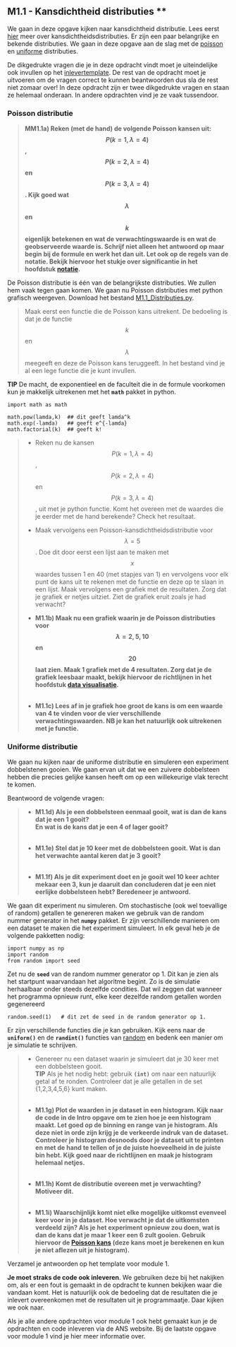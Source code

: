 ## M1.1 - Kansdichtheid distributies **
<!--REF\label{/opdrachten-module-1/distributies}-->

We gaan in deze opgave kijken naar kansdichtheid distributie. 
Lees eerst [hier](/module-1/verdelingsfuncties) meer over kansdichtheidsdistributies. Er zijn een paar belangrijke en bekende distributies. We gaan in deze opgave aan de slag met de <a href="/module-1/verdelingsfuncties#Poisson">poisson</a>  en  <a href="/module-1/verdelingsfuncties#Uniform">uniforme</a>  distributies.

De dikgedrukte vragen die je in deze opdracht vindt moet je uiteindelijke ook invullen op het [inlevertemplate](https://das.proglab.nl/course/12%20Opdrachten%20Module%201/00%20Opdrachten/InlevertemplateModule1.docx). De rest van de opdracht moet je uitvoeren om de vragen correct te kunnen beantwoorden dus sla de rest niet zomaar over! In deze opdracht zijn er twee dikgedrukte vragen en staan ze helemaal onderaan. In andere opdrachten vind je ze vaak tussendoor.


### Poisson distributie

> **MM1.1a) Reken (met de hand) de volgende Poisson kansen uit: $$P(k=1, \lambda=4)$$, $$P(k=2, \lambda =4)$$ en $$P(k=3, \lambda=4)$$. Kijk goed wat $$\lambda$$ en $$k$$ eigenlijk betekenen en wat de verwachtingswaarde is en wat de geobserveerde waarde is. Schrijf niet alleen het antwoord op maar begin bij de formule en werk het dan uit. Let ook op de regels van de notatie. Bekijk hiervoor het stukje over significantie in het hoofdstuk [notatie](/module-1/notatie).**

De Poisson distributie is één van de belangrijkste distributies. We zullen hem vaak tegen gaan komen.
We gaan nu Poisson distributies met python grafisch weergeven. Download het bestand [M1.1_Distributies.py](https://das.proglab.nl/course/12%20Opdrachten%20Module%201/20%20Distributies/M1.1_Distributies.py).


> Maak eerst een functie die de Poisson kans uitrekent. De bedoeling is dat je de functie $$k$$ en $$\lambda$$ meegeeft en deze de Poisson kans teruggeeft. In het bestand vind je al een lege functie die je kunt invullen.  

 **TIP** De macht, de exponentieel en de faculteit die in de formule voorkomen kun je makkelijk uitrekenen met het **`math`** pakket in python. 
 
	import math as math
 		
	math.pow(lamda,k)  ## dit geeft lamda^k  
	math.exp(-lamda)   ## geeft e^{-lamda}   
	math.factorial(k)  ## geeft k!  
 
 <!--comment: lamda hierboven niet veranderen in lambda!!-->
 
> - Reken nu de kansen $$P(k=1,\lambda=4)$$, $$P(k=2,\lambda =4)$$ en $$P(k=3,\lambda=4)$$, uit met je python functie. Komt het overeen met de waardes die je eerder met de hand berekende? Check het resultaat.
>
> - Maak vervolgens een Poisson-kansdichtheidsdistributie voor $$\lambda = 5$$. Doe dit door eerst een lijst aan te maken met $$x$$ waardes tussen 1 en 40 (met stapjes van 1) en vervolgens voor elk punt de kans uit te rekenen met de functie en deze op te slaan in een lijst. Maak vervolgens een grafiek met de resultaten. Zorg dat je grafiek er netjes uitziet. Ziet de grafiek eruit zoals je had verwacht? 
> 
> - **M1.1b) Maak nu een grafiek waarin je de Poisson distributies voor $$\lambda = 2, 5, 10$$ en $$20$$ laat zien. Maak 1 grafiek met de 4 resultaten. Zorg dat je de grafiek leesbaar maakt, bekijk hiervoor de richtlijnen in het hoofdstuk [data visualisatie](/module-1/data-visualiseren).** <br><br>
>
> - **M1.1c) Lees af in je grafiek hoe groot de kans is om een waarde van 4 te vinden voor de vier verschillende verwachtingswaarden. NB je kan het natuurlijk ook uitrekenen met je functie.**



### Uniforme distributie
We gaan nu kijken naar de uniforme distributie en simuleren een experiment dobbelstenen gooien. We gaan ervan uit dat we een zuivere dobbelsteen hebben die precies gelijke kansen heeft om op een willekeurige vlak terecht te komen.

Beantwoord de volgende vragen:  

> - **M1.1d) Als je een dobbelsteen eenmaal gooit, wat is dan de kans dat je een 1 gooit?   
En wat is de kans dat je een 4 of lager gooit?**<br><br>
>
> - **M1.1e) Stel dat je 10 keer met de dobbelsteen gooit. Wat is dan het verwachte aantal keren dat je 3 gooit?**<br><br>
>
> - **M1.1f) Als je dit experiment doet en je gooit wel 10 keer achter mekaar een 3, kun je daaruit dan concluderen dat je een niet eerlijke dobbelsteen hebt? Beredeneer je antwoord.**
<!-- Voor 2023: Beredeneer je antwoord-->

We gaan dit experiment nu simuleren. Om stochastische (ook wel toevallige of random) getallen te genereren maken we gebruik van de random nummer generator in het **`numpy`** pakket. Er zijn verschillende manieren om een dataset te maken die het experiment simuleert. In elk geval heb je de volgende pakketten nodig: 

	import numpy as np
	import random
	from random import seed


Zet nu de **`seed`** van de random nummer generator op 1. Dit kan je zien als het startpunt waarvandaan het algoritme begint. Zo is de simulatie herhaalbaar onder steeds dezelfde condities. Dat wil zeggen dat wanneer het programma opnieuw runt, elke keer dezelfde random getallen worden gegenereerd



	random.seed(1)   # dit zet de seed in de random generator op 1.

Er zijn verschillende functies die je kan gebruiken. Kijk eens naar de **`uniform()`** en de **`randint()`** functies van [random](https://docs.python.org/3/library/random.html) en bedenk een manier om je simulatie te schrijven. 



> - Genereer nu een dataset waarin je simuleert dat je 30 keer met een dobbelsteen gooit.  <br>
**TIP** Als je het nodig hebt: gebruik **`(int)`** om naar een natuurlijk getal af te ronden. Controleer dat je alle getallen in de set {1,2,3,4,5,6} kunt maken. <br><br>  
> - **M1.1g) Plot de waarden in je dataset in een histogram. Kijk naar de code in de Intro opgave om te zien hoe je een histogram maakt. Let goed op de binning en range van je histogram. Als deze niet in orde zijn krijg je de verkeerde indruk van de dataset. Controleer je histogram desnoods door je dataset uit te printen en met de hand te tellen of je de juiste hoeveelheid in de juiste bin hebt. Kijk goed naar de richtlijnen en maak je histogram helemaal netjes.** <br><br>
>
> - **M1.1h)  Komt de distributie overeen met je verwachting? Motiveer dit.**<br><br>
>
> - **M1.1i)  Waarschijnlijk komt niet elke mogelijke uitkomst evenveel keer voor in je dataset. Hoe verwacht je dat de uitkomsten verdeeld zijn? Als je het experiment opnieuw zou doen, wat is dan de kans dat je maar 1 keer een 6 zult gooien. Gebruik hiervoor de <a href="/module-1/verdelingsfuncties#Poisson">Poisson kans</a> (deze kans moet je berekenen en kun je niet aflezen uit je histogram).**

Verzamel je antwoorden op het template voor module 1.

**Je moet straks de code ook inleveren**. We gebruiken deze bij het nakijken om, als er een fout is gemaakt in de opdracht te kunnen bekijken waar die vandaan komt. Het is natuurlijk ook de bedoeling dat de resultaten die je inlevert overeenkomen met de resultaten uit je programmaatje. Daar kijken we ook naar.


Als je alle andere opdrachten voor module 1 ook hebt gemaakt kun je de opdrachten en code inleveren via de ANS website. Bij de laatste opgave voor module 1 vind je hier meer informatie over. 